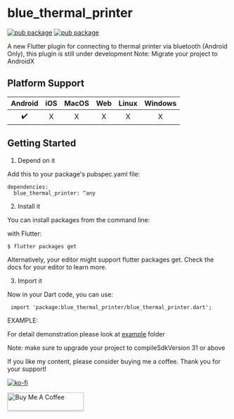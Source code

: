 # blue_thermal_printer


[![pub package](https://img.shields.io/pub/v/blue_thermal_printer.svg)](https://pub.dev/packages/blue_thermal_printer)
[![pub package](https://img.shields.io/twitter/follow/FlutterComm.svg?colorA=1da1f2&colorB=&label=Follow%20on%20Twitter)](https://twitter.com/kakzaki_id)

A new Flutter plugin for connecting to thermal printer via bluetooth
(Android Only),
this plugin is still under development
Note: Migrate your project to AndroidX


## Platform Support

| Android | iOS | MacOS | Web | Linux | Windows |
| :-----: | :-: | :---: | :-: | :---: | :-----: |
|   ✔️    | ️X  |  ️X   | ️X  |  ️X   |   ️X    |



## Getting Started

1. Depend on it

Add this to your package's pubspec.yaml file:

    dependencies:
      blue_thermal_printer: ^any

2. Install it

You can install packages from the command line:

with Flutter:

    $ flutter packages get

Alternatively, your editor might support flutter packages get. Check the docs for your editor to learn more.


3. Import it

Now in your Dart code, you can use:

     import 'package:blue_thermal_printer/blue_thermal_printer.dart';


EXAMPLE:

For detail demonstration please look at [example](https://github.com/kakzaki/blue_thermal_printer/tree/master/example) folder


Note: make sure to upgrade your project to compileSdkVersion 31 or above

If you like my content, please consider buying me a coffee. Thank you for your support!

[![ko-fi](https://ko-fi.com/img/githubbutton_sm.svg)](https://ko-fi.com/Z8Z6656JW)

<a href="https://www.buymeacoffee.com/QP1rCmf5L" target="_blank"><img src="https://www.buymeacoffee.com/assets/img/custom_images/orange_img.png" alt="Buy Me A Coffee" style="height: 41px !important;width: 174px !important;box-shadow: 0px 3px 2px 0px rgba(190, 190, 190, 0.5) !important;-webkit-box-shadow: 0px 3px 2px 0px rgba(190, 190, 190, 0.5) !important;" ></a>
